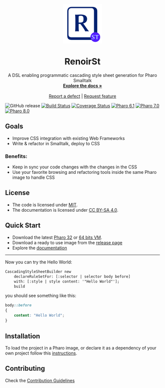 <p align="center"><img src="assets/logos/128x128.png">
 <h1 align="center">RenoirSt</h1>
  <p align="center">
    A DSL enabling programmatic cascading style sheet generation for Pharo Smalltalk
    <br>
    <a href="docs/"><strong>Explore the docs »</strong></a>
    <br>
    <br>
    <a href="https://github.com/ba-st/RenoirSt/issues/new?labels=Type%3A+Defect">Report a defect</a>
    |
    <a href="https://github.com/ba-st/RenoirSt/issues/new?labels=Type%3A+Feature">Request feature</a>
  </p>
</p>

![GitHub release](https://img.shields.io/github/release/ba-st/RenoirSt.svg)
[![Build Status](https://github.com/ba-st/RenoirSt/workflows/Build/badge.svg?branch=release-candidate)](https://github.com/ba-st/RenoirSt/actions?query=workflow%3ABuild)
[![Coverage Status](https://codecov.io/github/ba-st/RenoirSt/coverage.svg?branch=release-candidate)](https://codecov.io/gh/ba-st/RenoirSt/branch/release-candidate)
[![Pharo 6.1](https://img.shields.io/badge/Pharo-6.1-informational)](https://pharo.org)
[![Pharo 7.0](https://img.shields.io/badge/Pharo-7.0-informational)](https://pharo.org)
[![Pharo 8.0](https://img.shields.io/badge/Pharo-8.0-informational)](https://pharo.org)

## Goals
- Improve CSS integration with existing Web Frameworks
- Write & refactor in Smalltalk, deploy to CSS

### Benefits:
- Keep in sync your code changes with the changes in the CSS
- Use your favorite browsing and refactoring tools inside the same Pharo image to handle CSS  

## License
- The code is licensed under [MIT](LICENSE).
- The documentation is licensed under [CC BY-SA 4.0](http://creativecommons.org/licenses/by-sa/4.0/).

## Quick Start

- Download the latest [Pharo 32](https://get.pharo.org/) or [64 bits VM](https://get.pharo.org/64/).
- Download a ready to use image from the [release page](https://github.com/ba-st/RenoirSt/releases/latest)
- Explore the [documentation](docs/)

***********************************************

Now you can try the Hello World:

```smalltalk
CascadingStyleSheetBuilder new
	declareRuleSetFor: [:selector | selector body before]
	with: [:style | style content: '"Hello World"'];
	build
```

you should see something like this:
```css
body::before
{
	content: "Hello World";
}
```

## Installation

To load the project in a Pharo image, or declare it as a dependency of your own project follow this [instructions](docs/Installation.md).

## Contributing

Check the [Contribution Guidelines](CONTRIBUTING.md)
